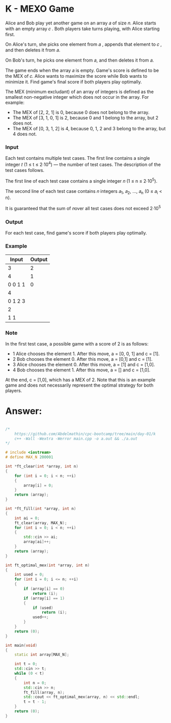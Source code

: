 # K - MEXO Game
Alice and Bob play yet another game on an array 𝑎 of size 𝑛. Alice starts with an empty array 𝑐 . Both players take turns playing, with Alice starting first.

On Alice's turn, she picks one element from 𝑎 , appends that element to 𝑐 , and then deletes it from 𝑎.

On Bob's turn, he picks one element from 𝑎, and then deletes it from 𝑎.

The game ends when the array 𝑎 is empty. Game's score is defined to be the MEX of 𝑐. Alice wants to maximize the score while Bob wants to minimize it. Find game's final score if both players play optimally.

The MEX (minimum excludant) of an array of integers is defined as the smallest non-negative integer which does not occur in the array. For example:

- The MEX of [2, 2, 1] is 0, because 0 does not belong to the array.
- The MEX of [3, 1, 0, 1] is 2, because 0 and 1 belong to the array, but 2 does not.
- The MEX of [0, 3, 1, 2] is 4, because 0, 1, 2 and 3 belong to the array, but 4 does not.

### Input

Each test contains multiple test cases. The first line contains a single integer 𝑡 (1 ≤ t ≤ 2⋅10<sup>4</sup>) — the number of test cases. The description of the test cases follows.

The first line of each test case contains a single integer 𝑛 (1 ≤ n ≤ 2⋅10<sup>5</sup>).

The second line of each test case contains 𝑛 integers 𝑎<sub>1</sub>, 𝑎<sub>2</sub>, …, 𝑎<sub>n</sub> (0 ≤ 𝑎<sub>i</sub> < n).

It is guaranteed that the sum of 𝑛over all test cases does not exceed 2⋅10<sup>5</sup>

### Output
 For each test case, find game's score if both players play optimally.

### Example

| Input      | Output         |
| ---------- | -------------- |
| 3          | 2              |
| 4          | 1              |
| 0 0 1 1    | 0              |
| 4          |                |
| 0 1 2 3    |                |
| 2          |                |
| 1 1        |                |

### Note

In the first test case, a possible game with a score of 2 is as follows:

- 1 Alice chooses the element 1. After this move, a = [0, 0, 1] and c = [1].
- 2 Bob chooses the element 0. After this move, a = [0,1] and c = [1].
- 3 Alice chooses the element 0. After this move, a = [1] and c = [1,0].
- 4 Bob chooses the element 1. After this move, a = [] and c = [1,0].

At the end, c = [1,0], which has a MEX of 2. Note that this is an example game and does not necessarily represent the optimal strategy for both players.

# Answer:

```c++

/*
	https://github.com/Abdelmathin/cpc-bootcamp/tree/main/day-01/k
	c++ -Wall -Wextra -Werror main.cpp -o a.out && ./a.out
*/

# include <iostream>
# define MAX_N 200001

int *ft_clear(int *array, int n)
{
	for (int i = 0; i < n; ++i)
	{
		array[i] = 0;
	}
	return (array);
}

int *ft_fill(int *array, int n)
{
	int ai = 0;
	ft_clear(array, MAX_N);
	for (int i = 0; i < n; ++i)
	{
		std::cin >> ai;
		array[ai]++;
	}
	return (array);
}

int ft_optimal_mex(int *array, int n)
{
	int used = 0;
	for (int i = 0; i <= n; ++i)
	{
		if (array[i] == 0)
			return (i);
		if (array[i] == 1)
		{
			if (used)
				return (i);
			used++;
		}
	}
	return (0);
}

int main(void)
{
	static int array[MAX_N];

	int t = 0;
	std::cin >> t;
	while (0 < t)
	{
		int n = 0;
		std::cin >> n;
		ft_fill(array, n);
		std::cout << ft_optimal_mex(array, n) << std::endl;
		t = t - 1;
	}
	return (0);
}
```
